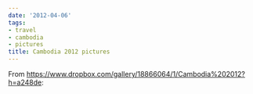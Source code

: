 ```yaml
---
date: '2012-04-06'
tags:
- travel
- cambodia
- pictures
title: Cambodia 2012 pictures
---
```


From https://www.dropbox.com/gallery/18866064/1/Cambodia%202012?h=a248de:
